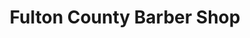 ---
title: "Fulton County Barber Shop"
url: /gloversville/fulton-county-barber-shop/
shop: Friseur
---